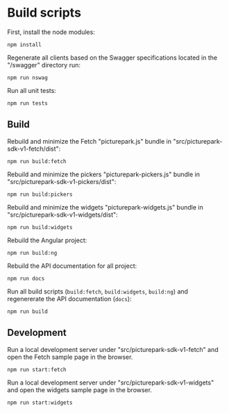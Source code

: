 # Build scripts

First, install the node modules:

    npm install

Regenerate all clients based on the Swagger specifications located in the "/swagger" directory run:

    npm run nswag

Run all unit tests:

    npm run tests

## Build

Rebuild and minimize the Fetch "picturepark.js" bundle in "src/picturepark-sdk-v1-fetch/dist":

    npm run build:fetch

Rebuild and minimize the pickers "picturepark-pickers.js" bundle in "src/picturepark-sdk-v1-pickers/dist":

    npm run build:pickers

Rebuild and minimize the widgets "picturepark-widgets.js" bundle in "src/picturepark-sdk-v1-widgets/dist":

    npm run build:widgets

Rebuild the Angular project:

    npm run build:ng

Rebuild the API documentation for all project:

    npm run docs

Run all build scripts (`build:fetch`, `build:widgets`, `build:ng`) and regenererate the API documentation (`docs`):

    npm run build

## Development

Run a local development server under "src/picturepark-sdk-v1-fetch" and open the Fetch sample page in the browser.

    npm run start:fetch

Run a local development server under "src/picturepark-sdk-v1-widgets" and open the widgets sample page in the browser.

    npm run start:widgets

